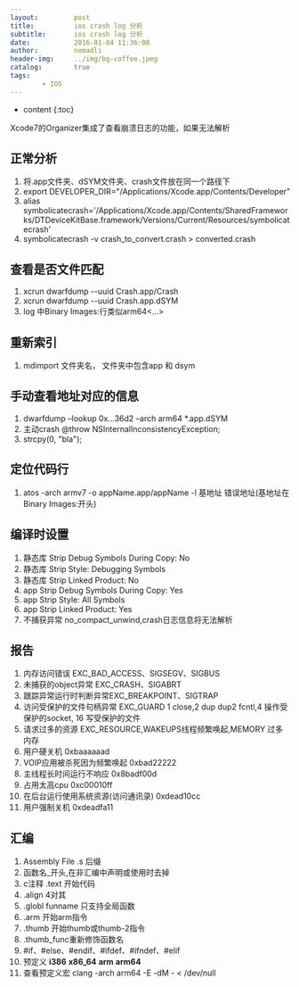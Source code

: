 ```yaml
---
layout:         post
title:          ios crash log 分析
subtitle:       ios crash log 分析
date:           2016-01-04 11:36:00
author:         nomadli
header-img:     ../img/bg-coffee.jpeg
catalog:        true
tags:
        - IOS
---
```


* content
{:toc}

Xcode7的Organizer集成了查看崩溃日志的功能，如果无法解析

## 正常分析
1. 将.app文件夹、dSYM文件夹、crash文件放在同一个路径下
2. export DEVELOPER_DIR="/Applications/Xcode.app/Contents/Developer"
3. alias symbolicatecrash='/Applications/Xcode.app/Contents/SharedFrameworks/DTDeviceKitBase.framework/Versions/Current/Resources/symbolicatecrash'
4. symbolicatecrash -v crash_to_convert.crash > converted.crash

## 查看是否文件匹配
1. xcrun dwarfdump --uuid Crash.app/Crash
2. xcrun dwarfdump --uuid Crash.app.dSYM
3. log 中Binary Images:行类似arm64<...>

## 重新索引
1. mdimport 文件夹名， 文件夹中包含app 和 dsym

## 手动查看地址对应的信息
1. dwarfdump –lookup 0x...36d2 –arch arm64 *.app.dSYM
2. 主动crash @throw NSInternalInconsistencyException;
3. strcpy(0, "bla");

## 定位代码行
1. atos -arch armv7 -o appName.app/appName -l 基地址  错误地址(基地址在Binary Images:开头)

## 编译时设置
1. 静态库 Strip Debug Symbols During Copy: No
2. 静态库 Strip Style: Debugging Symbols
3. 静态库 Strip Linked Product: No
4. app Strip Debug Symbols During Copy: Yes
5. app Strip Style: All Symbols
6. app Strip Linked Product: Yes
7. 不捕获异常 no_compact_unwind,crash日志信息将无法解析

## 报告
01. 内存访问错误 EXC_BAD_ACCESS、SIGSEGV、SIGBUS
02. 未捕获的object异常 EXC_CRASH、SIGABRT
03. 跟踪异常运行时判断异常EXC_BREAKPOINT、SIGTRAP
04. 访问受保护的文件句柄异常 EXC_GUARD 1 close,2 dup dup2 fcntl,4 操作受保护的socket, 16 写受保护的文件
05. 请求过多的资源 EXC_RESOURCE,WAKEUPS线程频繁唤起,MEMORY 过多内存 
06. 用户硬关机 0xbaaaaaad
07. VOIP应用被杀死因为频繁唤起 0xbad22222
08. 主线程长时间运行不响应 0x8badf00d
09. 占用太高cpu 0xc00010ff
10. 在后台运行使用系统资源(访问通讯录) 0xdead10cc
11. 用户强制关机 0xdeadfa11

## 汇编
01. Assembly File .s 后缀
02. 函数名_开头,在非汇编中声明或使用时去掉
03. c注释 .text 开始代码
04. .align 4对其
05. .globl funname 只支持全局函数
06. .arm 开始arm指令
07. .thumb 开始thumb或thumb-2指令
08. .thumb_func重新修饰函数名
09. \#if、\#else、\#endif、\#ifdef、\#ifndef、\#elif
10. 预定义 __i386__ __x86_64__ __arm__ __arm64__
11. 查看预定义宏 clang -arch arm64 -E -dM - < /dev/null

